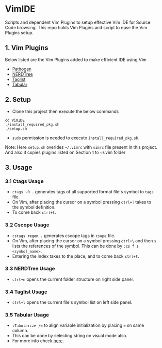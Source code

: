 # VimIDE
Scripts and dependent Vim Plugins to setup effective Vim IDE for Source Code browsing. This repo
holds Vim Plugins and script to ease the Vim Plugins setup.

## 1. Vim Plugins
Below listed are the Vim Plugins added to make efficient IDE using Vim
- [Pathogen](https://github.com/tpope/vim-pathogen)
- [NERDTree](https://github.com/scrooloose/nerdtree)
- [Taglist](https://github.com/vim-scripts/taglist.vim)
- [Tabular](https://github.com/godlygeek/tabular)

## 2. Setup
- Clone this project then execute the below commands
```
cd VimIDE
./install_required_pkg.sh
./setup.sh
```
- `sudo` permission is needed to execute `install_required_pkg.sh`.

Note: Here `setup.sh` overides `~/.vimrc` with `vimrc` file present in this project. And also
it copies plugins listed on Section 1 to ~/.vim folder

## 3. Usage

### 3.1 Ctags Usage
- `ctags -R .` generates tags of all supported format file's symbol to `tags` file.
- On Vim, after placing the cursor on a symbol pressing `ctrl+]` takes to the symbol definition.
- To come back `ctrl+t`.

### 3.2 Cscope Usage
- `cstags regen .` generates cscope tags in `csope` file.
- On Vim, after placing the cursor on a symbol pressing `ctrl+\` and then `s` lists the references
of the symbol. This can be done by `:cs f s <symbol_name>`.
- Entering the index takes to the place, and to come back `ctrl+t`.

### 3.3 NERDTree Usage
- `ctrl+n` opens the current folder structure on right side panel.

### 3.4 Taglist Usage
- `ctrl+l` opens the current file's symbol list on left side panel.

### 3.5 Tabular Usage
- `:Tabularize /=` to align variable initialization by placing `=` on same column.
- This can be done by selecting string on visual mode also.
- For more info check [here](http://vimcasts.org/episodes/aligning-text-with-tabular-vim/).

